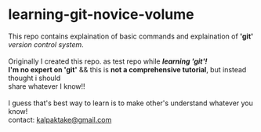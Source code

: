 # learning-git-novice-volume
This repo contains explaination of basic commands and explaination of <strong>'git'</strong> <i>version control system</i>. <br/><br/>
Originally I created this repo. as test repo while <i><strong>learning 'git'!</strong></i>  <br/>
<strong>I'm no expert on 'git'</strong>  &&  this is <strong>not a comprehensive tutorial</strong>, but instead thought i should <br/>
share whatever I know!! <br/> <br/>
I guess that's best way to learn is to make other's understand whatever you know!  <br/>
contact: kalpaktake@gmail.com  
